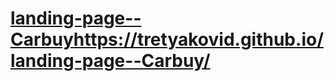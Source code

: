 # [landing-page--Carbuy](https://tretyakovid.github.io/landing-page--Carbuy/)https://tretyakovid.github.io/landing-page--Carbuy/
